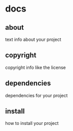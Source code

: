 # docs
## about
text info about your project
## copyright
copyright info like the license
## dependencies
dependencies for your project
## install
how to install your project
